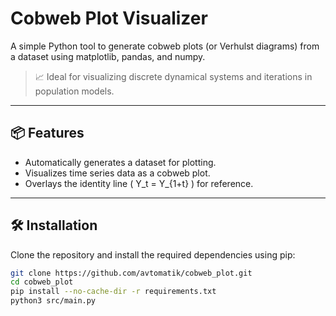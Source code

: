 # Cobweb Plot Visualizer

A simple Python tool to generate cobweb plots (or Verhulst diagrams) from a dataset using matplotlib, pandas, and numpy.

> 📈 Ideal for visualizing discrete dynamical systems and iterations in population models.

---

## 📦 Features

- Automatically generates a dataset for plotting.
- Visualizes time series data as a cobweb plot.
- Overlays the identity line \( Y_t = Y_{1+t} \) for reference.

---

## 🛠 Installation

Clone the repository and install the required dependencies using pip:

```bash
git clone https://github.com/avtomatik/cobweb_plot.git
cd cobweb_plot
pip install --no-cache-dir -r requirements.txt
python3 src/main.py
```
